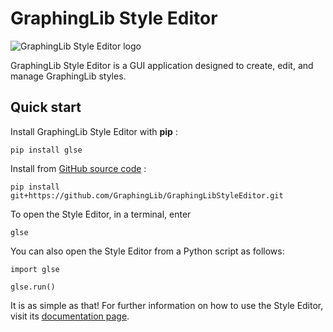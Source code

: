 # GraphingLib Style Editor

![GraphingLib Style Editor logo](https://www.github.com/GraphingLib/GraphingLibStyleEditor/images/GraphingLib-SE-Logo.svg?raw=true)

GraphingLib Style Editor is a GUI application designed to create, edit, and manage GraphingLib styles.

## Quick start

Install GraphingLib Style Editor with **pip** :

```
pip install glse
```

Install from [GitHub source code](https://github.com/GraphingLib/GraphingLibStyleEditor) :

```
pip install git+https://github.com/GraphingLib/GraphingLibStyleEditor.git
````

To open the Style Editor, in a terminal, enter

```
glse
```

You can also open the Style Editor from a Python script as follows:

```
import glse

glse.run()
```

It is as simple as that! For further information on how to use the Style Editor, visit its [documentation page](https://www.graphinglib.org/projects/graphinglibstyleeditor/).
